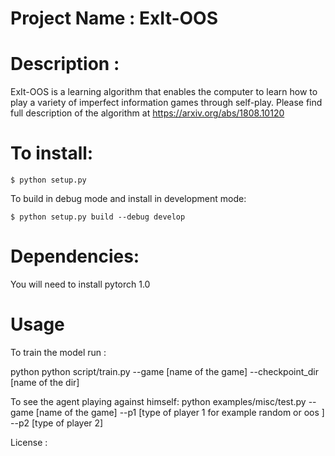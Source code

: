 # Project Name : ExIt-OOS

# Description : 
ExIt-OOS is a learning algorithm that enables the computer to learn how to play a variety of imperfect information games through self-play. Please find full description of the algorithm at https://arxiv.org/abs/1808.10120


# To install:

```shell
$ python setup.py
```

To build in debug mode and install in development mode:

```shell
$ python setup.py build --debug develop
```

# Dependencies:

You will need to install pytorch 1.0



# Usage 
To train the model run :

python python script/train.py --game [name of the game] --checkpoint_dir [name of the dir]



To see the agent playing against himself:
python examples/misc/test.py --game [name of the game] --p1 [type of player 1 for example random or oos ] --p2 [type of player 2]


License :
